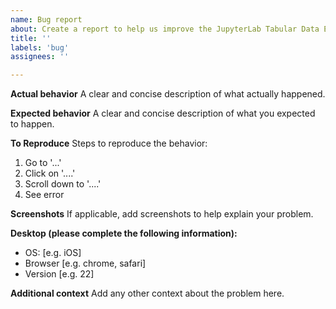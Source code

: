 ```yaml
---
name: Bug report
about: Create a report to help us improve the JupyterLab Tabular Data Editor extension
title: ''
labels: 'bug'
assignees: ''

---
```


**Actual behavior**
A clear and concise description of what actually happened.

**Expected behavior**
A clear and concise description of what you expected to happen.

**To Reproduce**
Steps to reproduce the behavior:
1. Go to '...'
2. Click on '....'
3. Scroll down to '....'
4. See error

**Screenshots**
If applicable, add screenshots to help explain your problem.

**Desktop (please complete the following information):**
 - OS: [e.g. iOS]
 - Browser [e.g. chrome, safari]
 - Version [e.g. 22]

**Additional context**
Add any other context about the problem here.
